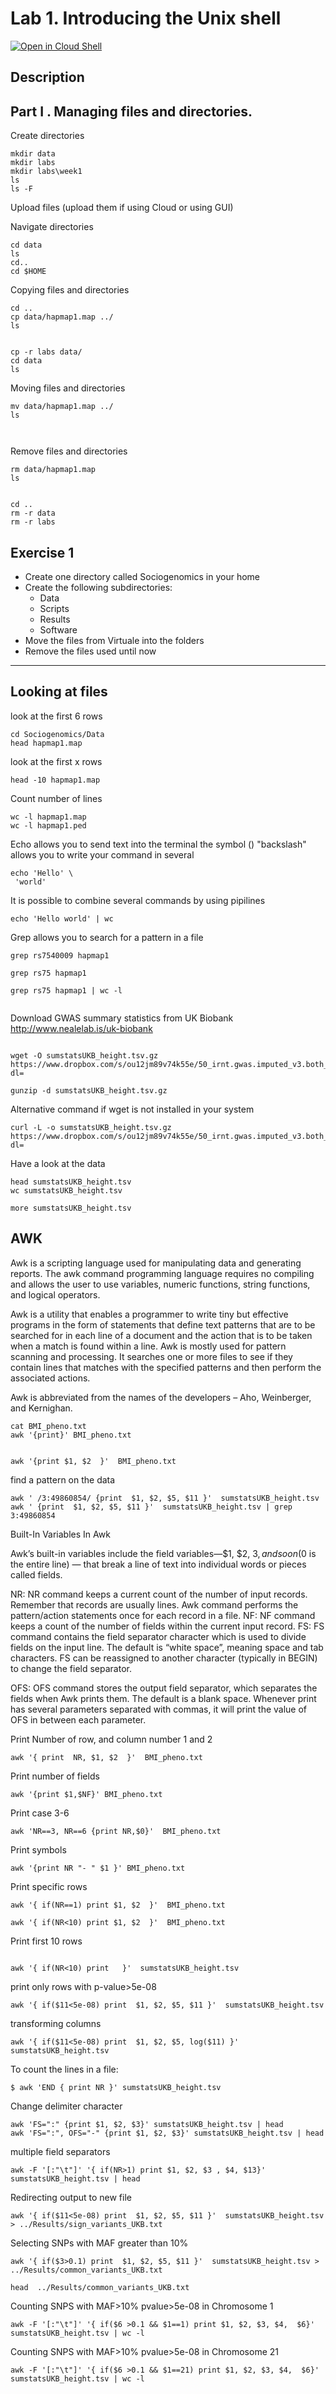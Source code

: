# Lab 1.  Introducing the Unix shell

[![Open in Cloud Shell](https://gstatic.com/cloudssh/images/open-btn.png)](https://ssh.cloud.google.com/cloudshell/open?cloudshell_git_repo=https://github.com/nicolabarban/sociogenomics2023&cloudshell_tutorial=week1/lab1.md)

## Description

## Part I . Managing files and directories.


Create directories
```
mkdir data
mkdir labs
mkdir labs\week1
ls
ls -F
```

Upload files (upload them  if using Cloud or using GUI)

Navigate  directories
```
cd data
ls
cd..
cd $HOME
```

Copying files and directories
```
cd .. 
cp data/hapmap1.map ../
ls 


cp -r labs data/
cd data
ls
```


Moving files and directories
```
mv data/hapmap1.map ../
ls 



```

Remove files and directories
```
rm data/hapmap1.map 
ls 


cd ..
rm -r data
rm -r labs

```

## Exercise 1

* Create one directory called Sociogenomics in your home
* Create the following subdirectories:		
	* Data
	* Scripts
	* Results
	* Software
* Move the files from Virtuale into the folders
* Remove the files used until now

---

## Looking at files

look at the first 6 rows
```
cd Sociogenomics/Data
head hapmap1.map 

```


look at the first x rows
```
head -10 hapmap1.map 

```

Count number of lines
```
wc -l hapmap1.map  
wc -l hapmap1.ped
```


Echo  allows you to send text into the terminal  the symbol (\) "backslash" allows you to write your command in several 

```
echo 'Hello' \
 'world'
```

It is possible to combine several commands by using pipilines
```
echo 'Hello world' | wc

```

Grep allows you to search for a pattern in a file

```
grep rs7540009 hapmap1

grep rs75 hapmap1

grep rs75 hapmap1 | wc -l


```


Download GWAS summary statistics from UK Biobank
http://www.nealelab.is/uk-biobank

```
     
wget -O sumstatsUKB_height.tsv.gz https://www.dropbox.com/s/ou12jm89v74k55e/50_irnt.gwas.imputed_v3.both_sexes.tsv.bgz?dl= 

gunzip -d sumstatsUKB_height.tsv.gz

```


Alternative command if wget is not installed in your system 
```
curl -L -o sumstatsUKB_height.tsv.gz https://www.dropbox.com/s/ou12jm89v74k55e/50_irnt.gwas.imputed_v3.both_sexes.tsv.bgz?dl=
```

Have a look at the data
```
head sumstatsUKB_height.tsv
wc sumstatsUKB_height.tsv

more sumstatsUKB_height.tsv

```


## AWK
Awk is a scripting language used for manipulating data and generating reports. The awk command programming language requires no compiling and allows the user to use variables, numeric functions, string functions, and logical operators. 

Awk is a utility that enables a programmer to write tiny but effective programs in the form of statements that define text patterns that are to be searched for in each line of a document and the action that is to be taken when a match is found within a line. Awk is mostly used for pattern scanning and processing. It searches one or more files to see if they contain lines that matches with the specified patterns and then perform the associated actions. 

Awk is abbreviated from the names of the developers – Aho, Weinberger, and Kernighan. 

```
cat BMI_pheno.txt
awk '{print}' BMI_pheno.txt


```

```
awk '{print $1, $2  }'  BMI_pheno.txt

```



find a pattern on the data
```
awk ' /3:49860854/ {print  $1, $2, $5, $11 }'  sumstatsUKB_height.tsv
awk ' {print  $1, $2, $5, $11 }'  sumstatsUKB_height.tsv | grep 3:49860854

```

Built-In Variables In Awk

Awk’s built-in variables include the field variables—$1, $2, $3, and so on ($0 is the entire line) — that break a line of text into individual words or pieces called fields. 

NR: NR command keeps a current count of the number of input records. Remember that records are usually lines. Awk command performs the pattern/action statements once for each record in a file. 
NF: NF command keeps a count of the number of fields within the current input record. 
FS: FS command contains the field separator character which is used to divide fields on the input line. The default is “white space”, meaning space and tab characters. FS can be reassigned to another character (typically in BEGIN) to change the field separator. 

OFS: OFS command stores the output field separator, which separates the fields when Awk prints them. The default is a blank space. Whenever print has several parameters separated with commas, it will print the value of OFS in between each parameter. 



Print Number of row, and column number 1 and 2
```
awk '{ print  NR, $1, $2  }'  BMI_pheno.txt

```

Print number of fields
```
awk '{print $1,$NF}' BMI_pheno.txt
```

Print case 3-6
```
awk 'NR==3, NR==6 {print NR,$0}'  BMI_pheno.txt
```

Print symbols
```
awk '{print NR "- " $1 }' BMI_pheno.txt

```

Print specific rows
```
awk '{ if(NR==1) print $1, $2  }'  BMI_pheno.txt

awk '{ if(NR<10) print $1, $2  }'  BMI_pheno.txt

```


Print first 10 rows
```

awk '{ if(NR<10) print   }'  sumstatsUKB_height.tsv

```

print only rows with p-value>5e-08
```
awk '{ if($11<5e-08) print  $1, $2, $5, $11 }'  sumstatsUKB_height.tsv

```

transforming columns
```
awk '{ if($11<5e-08) print  $1, $2, $5, log($11) }'  sumstatsUKB_height.tsv

```


 To count the lines in a file:  
```
$ awk 'END { print NR }' sumstatsUKB_height.tsv 
```

Change delimiter character
```
awk 'FS=":" {print $1, $2, $3}' sumstatsUKB_height.tsv | head
awk 'FS=":", OFS="-" {print $1, $2, $3}' sumstatsUKB_height.tsv | head
```

multiple field separators

```
awk -F '[:"\t"]' '{ if(NR>1) print $1, $2, $3 , $4, $13}' sumstatsUKB_height.tsv | head
```

Redirecting output to new file
```
awk '{ if($11<5e-08) print  $1, $2, $5, $11 }'  sumstatsUKB_height.tsv > ../Results/sign_variants_UKB.txt
```

Selecting SNPs with MAF  greater than 10%
```
awk '{ if($3>0.1) print  $1, $2, $5, $11 }'  sumstatsUKB_height.tsv > ../Results/common_variants_UKB.txt

head  ../Results/common_variants_UKB.txt
```

Counting SNPS with MAF>10% pvalue>5e-08 in Chromosome 1
```
awk -F '[:"\t"]' '{ if($6 >0.1 && $1==1) print $1, $2, $3, $4,  $6}' sumstatsUKB_height.tsv | wc -l

```
Counting SNPS with MAF>10% pvalue>5e-08 in Chromosome 21

```
awk -F '[:"\t"]' '{ if($6 >0.1 && $1==21) print $1, $2, $3, $4,  $6}' sumstatsUKB_height.tsv | wc -l

```